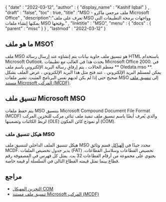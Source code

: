 {
  "date" : "2022-03-12",
  "author" : {
    "display_name" : "Kashif Iqbal"
} ,
  "draft" : "false",
  "toc" : true,
  "title" :"MSO - ملف مرجعي ماكرو Microsoft Office" ,
  "description":"تعرف على ملف MSO وواجهات برمجة التطبيقات التي يمكنها إنشاء ملفات MSO وفتحها." ,
  "linktitle" : "MSO",
  "menu" : {
    "docs" : {
      "parent" : "misc"
}
} ,
  "lastmod" : "2022-03-12"
}

## ما هو ملف MSO؟

ملف MSO هو تنسيق ملف حاوية بيانات يتم إنشاؤه عند إرسال رسالة HTML باستخدام Microsoft Outlook. يحدث هذا في الغالب مع تطبيقات Microsoft Office 2000. في معظم الحالات ، يتم إرفاق رسالة البريد الإلكتروني باسم ملف ** Oledata.mso **. يمكن لمستلم البريد الإلكتروني ، عند فتح مثل هذا البريد الإلكتروني ، عرض الملف بشكل صحيح حتى إذا لم يكن لديهم نفس البرنامج المثبت. تشير ملفات MSO إلى [تنسيق ملف مستند Microsoft المركب (MCDF)](https://docs.microsoft.com/en-us/openspecs/windows_protocols/ms-cfb/53989ce4-7b05-4f8d-829b-d08d6148375b).

## تنسيق ملف Microsoft MSO

يتم حفظ ملفات MSO بتنسيق Microsoft Compound Document File Format (MCDF) والذي يُعرف أيضًا باسم تنسيق ملف تنفيذ ملف ثنائي مركب للتخزين المركب لربط الكائنات وتضمينها (OLE) أو نموذج كائن المكون (COM).

### هيكل تنسيق ملف MSO

هيكل تنسيق الملف الداخلي لتنسيق ملف MSO محدد جيدًا في [الهياكل](https://docs.microsoft.com/en-us/openspecs/windows_protocols/ms-cfb/28488197-8193-49d7-84d8-dfd692418ccd ) قسم وثائق MCDF. يدير جدول تخصيص الملفات (FAT) تخصيص القطاعات وسلاسل القطاعات. يحتوي على مجموعة من أرقام القطاعات 32 بت. يمثل كل فهرس في المصفوفة رقم قطاع بينما تمثل قيمته القطاع التالي في السلسلة أو قيمة خاصة.

## مراجع

* [التخزين المهيكل COM](https://en.wikipedia.org/wiki/COM_Structured_Storage)
* [تنسيق ملف مستند Microsoft المركب (MCDF)](https://docs.microsoft.com/en-us/openspecs/windows_protocols/ms-cfb/53989ce4-7b05-4f8d-829b-d08d6148375b)

